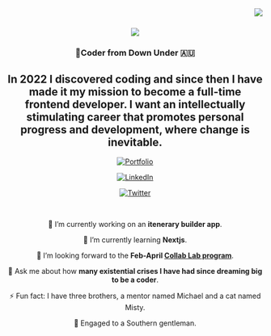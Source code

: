 <img align="right" src="https://visitor-badge.laobi.icu/badge?page_id=rachelspencer.rachelspencer" />

<h1 align="center">
    <img src="https://readme-typing-svg.herokuapp.com/?font=Righteous&size=35&center=true&vCenter=true&width=500&height=70&duration=4000&lines=G'Day!+👋;+I'm+Rachel+Spencer!;" />
</h1> 

<h3 align="center">🦘Coder from Down Under 🇦🇺</h3>

<div align="center">

<h2> In 2022 I discovered coding and since then I have made it my mission to become a full-time frontend developer. I want an intellectually stimulating career that promotes personal progress and development, where change is inevitable. </h2>
  
</div>

<div align="center">
    
[![Portfolio](https://img.shields.io/badge/Portfolio-Visit-blue?style=for-the-badge&logo=web)](https://rachel-spencer.netlify.app/)

[![LinkedIn](https://img.shields.io/badge/LinkedIn-Connect-blue?style=for-the-badge&logo=linkedin)](https://www.linkedin.com/in/rachel-spencer-87a539246/)

[![Twitter](https://img.shields.io/badge/Twitter-Follow-blue?style=for-the-badge&logo=twitter)](https://twitter.com/coderdownunder)


</div>

<br/>

<div align="center">
  
🔭 I’m currently working on an **itenerary builder app**.

🌱 I’m currently learning **Nextjs**.

👯 I’m looking forward to the **Feb-April [Collab Lab program](https://the-collab-lab.codes/)**.

💬 Ask me about how **many existential crises I have had since dreaming big to be a coder**.

⚡ Fun fact: I have three brothers, a mentor named Michael and a cat named Misty.

💍 Engaged to a Southern gentleman. 

</div>
